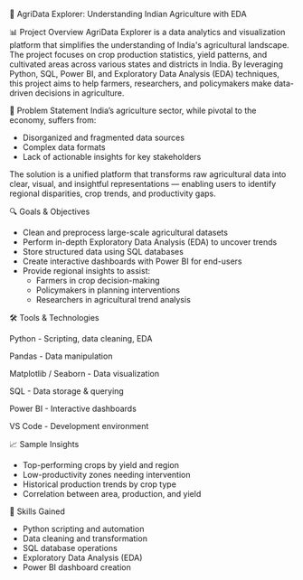 🌾 AgriData Explorer: Understanding Indian Agriculture with EDA

📊 Project Overview
AgriData Explorer is a data analytics and visualization platform that simplifies the understanding of India's agricultural landscape. The project focuses on crop production statistics, yield patterns, and cultivated areas across various states and districts in India.
By leveraging Python, SQL, Power BI, and Exploratory Data Analysis (EDA) techniques, this project aims to help farmers, researchers, and policymakers make data-driven decisions in agriculture.


🚀 Problem Statement
India’s agriculture sector, while pivotal to the economy, suffers from:
* Disorganized and fragmented data sources
* Complex data formats
* Lack of actionable insights for key stakeholders

The solution is a unified platform that transforms raw agricultural data into clear, visual, and insightful representations — enabling users to identify regional disparities, crop trends, and productivity gaps.

🔍 Goals & Objectives
* Clean and preprocess large-scale agricultural datasets
* Perform in-depth Exploratory Data Analysis (EDA) to uncover trends
* Store structured data using SQL databases
* Create interactive dashboards with Power BI for end-users
* Provide regional insights to assist:
  * Farmers in crop decision-making
  * Policymakers in planning interventions
  * Researchers in agricultural trend analysis
 


🛠️ Tools & Technologies

Python - Scripting, data cleaning, EDA

Pandas - Data manipulation

Matplotlib / Seaborn - Data visualization

SQL - Data storage & querying

Power BI - Interactive dashboards

VS Code - Development environment




📈 Sample Insights

* Top-performing crops by yield and region
* Low-productivity zones needing intervention
* Historical production trends by crop type
* Correlation between area, production, and yield


🙌 Skills Gained
* Python scripting and automation
* Data cleaning and transformation
* SQL database operations
* Exploratory Data Analysis (EDA)
* Power BI dashboard creation

